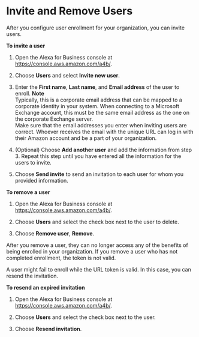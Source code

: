 # Invite and Remove Users<a name="add-users"></a>

After you configure user enrollment for your organization, you can invite users\.

**To invite a user**

1. Open the Alexa for Business console at [https://console\.aws\.amazon\.com/a4b/](https://console.aws.amazon.com/a4b/)\.

1. Choose **Users** and select **Invite new user**\.

1. Enter the **First name**, **Last name**, and **Email address** of the user to enroll\. 
**Note**  
Typically, this is a corporate email address that can be mapped to a corporate identity in your system\. When connecting to a Microsoft Exchange account, this must be the same email address as the one on the corporate Exchange server\.   
Make sure that the email addresses you enter when inviting users are correct\. Whoever receives the email with the unique URL can log in with their Amazon account and be a part of your organization\. 

1. \(Optional\) Choose **Add another user** and add the information from step 3\. Repeat this step until you have entered all the information for the users to invite\. 

1. Choose **Send invite** to send an invitation to each user for whom you provided information\. 

**To remove a user**

1. Open the Alexa for Business console at [https://console\.aws\.amazon\.com/a4b/](https://console.aws.amazon.com/a4b/)\.

1. Choose **Users** and select the check box next to the user to delete\.

1. Choose **Remove user**, **Remove**\.

After you remove a user, they can no longer access any of the benefits of being enrolled in your organization\. If you remove a user who has not completed enrollment, the token is not valid\.

A user might fail to enroll while the URL token is valid\. In this case, you can resend the invitation\. 

**To resend an expired invitation**

1. Open the Alexa for Business console at [https://console\.aws\.amazon\.com/a4b/](https://console.aws.amazon.com/a4b/)\.

1. Choose **Users** and select the check box next to the user\.

1. Choose **Resend invitation**\.